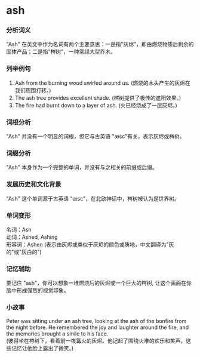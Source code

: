 # ash

### 分析词义

  

"Ash" 在英文中作为名词有两个主要意思：一是指"灰烬"，即由燃烧物质后剩余的固体产品；二是指"梣树"，一种常绿大型乔木。

  

### 列举例句

  

1.  Ash from the burning wood swirled around us. (燃烧的木头产生的灰烬在我们周围打转。)
2.  The ash tree provides excellent shade. (梣树提供了极佳的遮阳效果。)
3.  The fire had burnt down to a layer of ash. (火已经烧成了一层灰烬。)

  

### 词根分析

  

"Ash" 并没有一个明显的词根，但它与古英语 "æsc"有关，表示灰烬或梣树。

  

### 词缀分析

  

"Ash" 本身作为一个完整的单词，并没有与之相关的前缀或后缀。

  

### 发展历史和文化背景

  

"Ash" 这个单词源于古英语 "æsc"，在北欧神话中，梣树被认为是世界树。

  

### 单词变形

  

名词：Ash  
动词：Ashed, Ashing  
形容词：Ashen (表示由灰烬或类似于灰烬的颜色或质地，中文翻译为"灰的"或"灰白的")

  

### 记忆辅助

  

要记住 "ash"，你可以想象一堆燃烧后的灰烬或一个巨大的梣树, 让这个画面在你脑中形成强烈的视觉印象。

  

### 小故事

  

Peter was sitting under an ash tree, looking at the ash of the bonfire from the night before. He remembered the joy and laughter around the fire, and the memories brought a smile to his face.  
(彼得坐在梣树下，看着前一夜篝火的灰烬。他记起了围绕火堆的欢乐和笑声，这些记忆让他脸上露出了微笑。)
